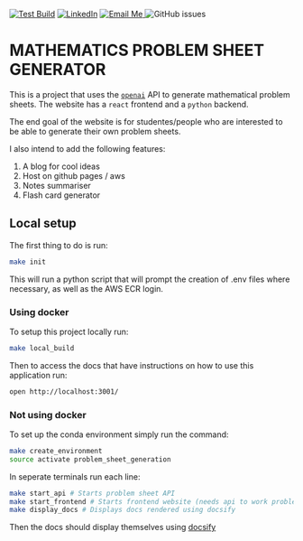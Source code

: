 [![Test Build](https://github.com/BenjaminWills/problem_sheet_generator/actions/workflows/test_build.yml/badge.svg)](https://github.com/BenjaminWills/problem_sheet_generator/actions/workflows/test_build.yml) [![LinkedIn](https://img.shields.io/badge/LinkedIn-Profile-blue)](https://www.linkedin.com/in/benjamin-wills-b22887220/) <a href="mailto:benjaminwills047@gmail.com?subject=Problem%20Sheet%20Generator&body=Hey%20Ben%2C%0D%0A%0D%0AI'm%20just%20emailing%20to%20ask...">
  <img src="https://img.shields.io/badge/email-me-blue?logo=mail.ru" alt="Email Me">
</a> ![GitHub issues](https://img.shields.io/github/issues/BenjaminWills/problem_sheet_generator)

# MATHEMATICS PROBLEM SHEET GENERATOR

This is a project that uses the [`openai`](https://platform.openai.com/docs/guides/chat/introduction) API to generate mathematical problem sheets. The website has a `react` frontend and a `python` backend.

The end goal of the website is for studentes/people who are interested to be able to generate their own problem sheets.

I also intend to add the following features:

1. A blog for cool ideas
2. Host on github pages / aws 
3. Notes summariser
4. Flash card generator

## Local setup

The first thing to do is run:

```sh
make init
```

This will run a python script that will prompt the creation of .env files where necessary, as well as the AWS ECR login.

### Using docker

To setup this project locally run:

```sh
make local_build
```

Then to access the docs that have instructions on how to use this application run:

```sh
open http://localhost:3001/
```

### Not using docker

To set up the conda environment simply run the command:

```sh
make create_environment
source activate problem_sheet_generation
```

In seperate terminals run each line:

```sh
make start_api # Starts problem sheet API
make start_frontend # Starts frontend website (needs api to work problem sheet generation)
make display_docs # Displays docs rendered using docsify 
```

Then the docs should display themselves using [docsify](https://github.com/docsifyjs/docsify-cli)